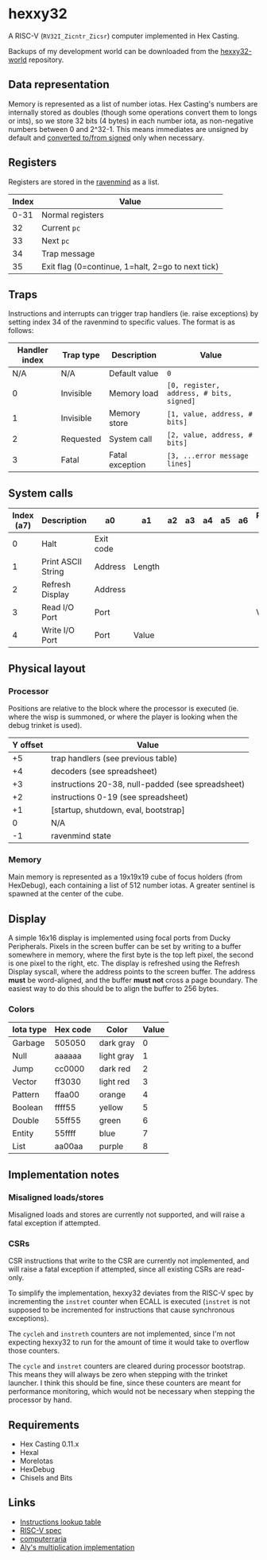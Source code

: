 # hexxy32

A RISC-V (`RV32I_Zicntr_Zicsr`) computer implemented in Hex Casting.

Backups of my development world can be downloaded from the [hexxy32-world](https://github.com/object-Object/hexxy32-world) repository.

## Data representation

Memory is represented as a list of number iotas. Hex Casting's numbers are internally stored as doubles (though some operations convert them to longs or ints), so we store 32 bits (4 bytes) in each number iota, as non-negative numbers between 0 and 2^32-1. This means immediates are unsigned by default and [converted to/from signed](https://stackoverflow.com/a/62328202) only when necessary.

## Registers

Registers are stored in the [ravenmind](https://hexcasting.hexxy.media/v/0.11.1-7/1.0/en_us/#patterns/readwrite@hexcasting:local) as a list.

| Index | Value                                             |
| ----- | ------------------------------------------------- |
| 0-31  | Normal registers                                  |
| 32    | Current `pc`                                      |
| 33    | Next `pc`                                         |
| 34    | Trap message                                      |
| 35    | Exit flag (0=continue, 1=halt, 2=go to next tick) |

## Traps

Instructions and interrupts can trigger trap handlers (ie. raise exceptions) by setting index 34 of the ravenmind to specific values. The format is as follows:

| Handler index | Trap type | Description     | Value                                    |
| ------------- | --------- | --------------- | ---------------------------------------- |
| N/A           | N/A       | Default value   | `0`                                      |
| 0             | Invisible | Memory load     | `[0, register, address, # bits, signed]` |
| 1             | Invisible | Memory store    | `[1, value, address, # bits]`            |
| 2             | Requested | System call     | `[2, value, address, # bits]`            |
| 3             | Fatal     | Fatal exception | `[3, ...error message lines]`            |

## System calls

| Index (a7) | Description        | a0        | a1     | a2  | a3  | a4  | a5  | a6  | Return (a0) |
| ---------- | ------------------ | --------- | ------ | --- | --- | --- | --- | --- | ----------- |
| 0          | Halt               | Exit code |        |     |     |     |     |     |             |
| 1          | Print ASCII String | Address   | Length |     |     |     |     |     |             |
| 2          | Refresh Display    | Address   |        |     |     |     |     |     |             |
| 3          | Read I/O Port      | Port      |        |     |     |     |     |     | Value       |
| 4          | Write I/O Port     | Port      | Value  |     |     |     |     |     |             |

## Physical layout

### Processor

Positions are relative to the block where the processor is executed (ie. where the wisp is summoned, or where the player is looking when the debug trinket is used).

| Y offset | Value                                             |
| -------- | ------------------------------------------------- |
| +5       | trap handlers (see previous table)                |
| +4       | decoders (see spreadsheet)                        |
| +3       | instructions 20-38, null-padded (see spreadsheet) |
| +2       | instructions 0-19 (see spreadsheet)               |
| +1       | [startup, shutdown, eval, bootstrap]              |
| 0        | N/A                                               |
| -1       | ravenmind state                                   |

### Memory

Main memory is represented as a 19x19x19 cube of focus holders (from HexDebug), each containing a list of 512 number iotas. A greater sentinel is spawned at the center of the cube.

## Display

A simple 16x16 display is implemented using focal ports from Ducky Peripherals. Pixels in the screen buffer can be set by writing to a buffer somewhere in memory, where the first byte is the top left pixel, the second is one pixel to the right, etc. The display is refreshed using the Refresh Display syscall, where the address points to the screen buffer. The address **must** be word-aligned, and the buffer **must not** cross a page boundary. The easiest way to do this should be to align the buffer to 256 bytes.

### Colors

| Iota type | Hex code | Color      | Value |
| --------- | -------- | ---------- | ----- |
| Garbage   | 505050   | dark gray  | 0     |
| Null      | aaaaaa   | light gray | 1     |
| Jump      | cc0000   | dark red   | 2     |
| Vector    | ff3030   | light red  | 3     |
| Pattern   | ffaa00   | orange     | 4     |
| Boolean   | ffff55   | yellow     | 5     |
| Double    | 55ff55   | green      | 6     |
| Entity    | 55ffff   | blue       | 7     |
| List      | aa00aa   | purple     | 8     |

## Implementation notes

### Misaligned loads/stores

Misaligned loads and stores are currently not supported, and will raise a fatal exception if attempted.

### CSRs

CSR instructions that write to the CSR are currently not implemented, and will raise a fatal exception if attempted, since all existing CSRs are read-only.

To simplify the implementation, hexxy32 deviates from the RISC-V spec by incrementing the `instret` counter when ECALL is executed (`instret` is not supposed to be incremented for instructions that cause synchronous exceptions).

The `cycleh` and `instreth` counters are not implemented, since I'm not expecting hexxy32 to run for the amount of time it would take to overflow those counters.

The `cycle` and `instret` counters are cleared during processor bootstrap. This means they will always be zero when stepping with the trinket launcher. I think this should be fine, since these counters are meant for performance monitoring, which would not be necessary when stepping the processor by hand.

## Requirements

- Hex Casting 0.11.x
- Hexal
- MoreIotas
- HexDebug
- Chisels and Bits

## Links

- [Instructions lookup table](https://docs.google.com/spreadsheets/d/1i21hN2jmQvABMubGRTGIojoAtegI30-cbB2LlNZ8S3Y/edit?usp=sharing)
- [RISC-V spec](https://drive.google.com/file/d/1s0lZxUZaa7eV_O0_WsZzaurFLLww7ou5/view?usp=drive_link)
- [computerraria](https://github.com/misprit7/computerraria)
- [Aly's multiplication implementation](https://discord.com/channels/936370934292549712/986383249456644166/1199843847572836452)
